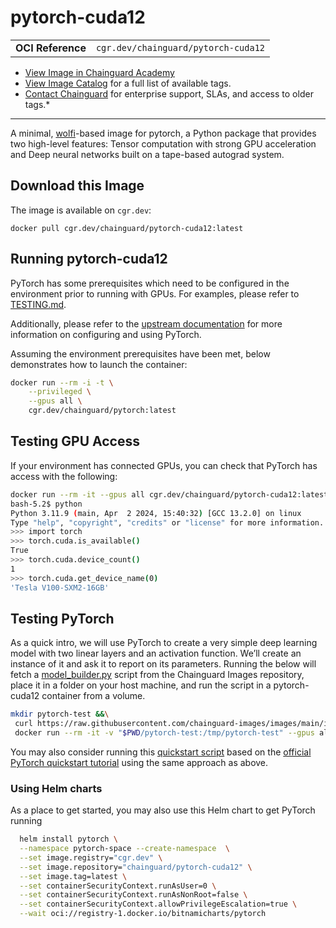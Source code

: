 <!--monopod:start-->
# pytorch-cuda12
| | |
| - | - |
| **OCI Reference** | `cgr.dev/chainguard/pytorch-cuda12` |


* [View Image in Chainguard Academy](https://edu.chainguard.dev/chainguard/chainguard-images/reference/pytorch-cuda12/overview/)
* [View Image Catalog](https://console.enforce.dev/images/catalog) for a full list of available tags.
* [Contact Chainguard](https://www.chainguard.dev/chainguard-images) for enterprise support, SLAs, and access to older tags.*

---
<!--monopod:end-->

<!--overview:start-->
A minimal, [wolfi](https://github.com/wolfi-dev)-based image for pytorch, a Python package that provides two high-level features: Tensor computation with strong GPU acceleration and Deep neural networks built on a tape-based autograd system.

<!--overview:end-->

<!--getting:start-->
## Download this Image
The image is available on `cgr.dev`:

```
docker pull cgr.dev/chainguard/pytorch-cuda12:latest
```
<!--getting:end-->

<!--body:start-->

## Running pytorch-cuda12

PyTorch has some prerequisites which need to be configured in the environment
prior to running with GPUs. For examples, please refer to [TESTING.md](https://github.com/chainguard-images/images/blob/main/images/pytorch-cuda12/TESTING.md).

Additionally, please refer to the [upstream documentation](https://github.com/pytorch/pytorch)
for more information on configuring and using PyTorch.

Assuming the environment prerequisites have been met, below demonstrates how
to launch the container:

```bash
docker run --rm -i -t \
    --privileged \
    --gpus all \
    cgr.dev/chainguard/pytorch:latest
```

## Testing GPU Access

If your environment has connected GPUs, you can check that PyTorch has access with the following:

```bash
docker run --rm -it --gpus all cgr.dev/chainguard/pytorch-cuda12:latest
bash-5.2$ python
Python 3.11.9 (main, Apr  2 2024, 15:40:32) [GCC 13.2.0] on linux
Type "help", "copyright", "credits" or "license" for more information.
>>> import torch
>>> torch.cuda.is_available()
True
>>> torch.cuda.device_count()
1
>>> torch.cuda.get_device_name(0)
'Tesla V100-SXM2-16GB'
```

## Testing PyTorch

As a quick intro, we will use PyTorch to create a very simple deep learning model with two linear layers and an activation function. We’ll create an instance of it and ask it to report on its parameters. Running the below will fetch a [model_builder.py](https://github.com/chainguard-images/images/blob/main/images/pytorch-cuda12/model_builder.py) script from the Chainguard Images repository, place it in a folder on your host machine, and run the script in a pytorch-cuda12 container from a volume.

```bash
mkdir pytorch-test &&\
 curl https://raw.githubusercontent.com/chainguard-images/images/main/images/pytorch-cuda12/model_builder.py > pytorch-test/model_builder.py &&\
 docker run --rm -it -v "$PWD/pytorch-test:/tmp/pytorch-test" --gpus all cgr.dev/chainguard/pytorch-cuda12:latest -c "python /tmp/pytorch-test/model_builder.py"
```

You may also consider running this [quickstart script](https://github.com/chainguard-images/images/blob/main/images/pytorch-cuda12/tests/quickstart.py) based on the [official PyTorch quickstart tutorial](https://pytorch.org/tutorials/beginner/basics/quickstart_tutorial.html) using the same approach as above.

### Using Helm charts

As a place to get started, you may also use this Helm chart to get PyTorch running
```bash
  helm install pytorch \
  --namespace pytorch-space --create-namespace  \
  --set image.registry="cgr.dev" \
  --set image.repository="chainguard/pytorch-cuda12" \
  --set image.tag=latest \
  --set containerSecurityContext.runAsUser=0 \
  --set containerSecurityContext.runAsNonRoot=false \
  --set containerSecurityContext.allowPrivilegeEscalation=true \
  --wait oci://registry-1.docker.io/bitnamicharts/pytorch
```
<!--body:end-->
